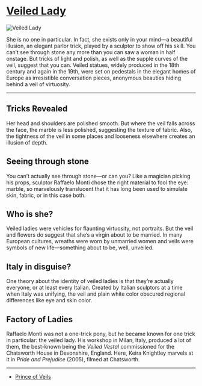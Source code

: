 # [Veiled Lady](http://artsmia.github.io/griot/#/o/12092)
![Veiled Lady](http://cdn.dx.artsmia.org/thumbs/tn_mia_6018803.jpg)

She is no one in particular. In fact, she exists only in your mind—a beautiful illusion, an elegant parlor trick, played by a sculptor to show off his skill. You can’t see through stone any more than you can saw a woman in half onstage. But tricks of light and polish, as well as the supple curves of the veil, suggest that you can. Veiled statues, widely produced in the 18th century and again in the 19th, were set on pedestals in the elegant homes of Europe as irresistible conversation pieces, anonymous beauties hiding behind a veil of virtuosity.

---

## Tricks Revealed

Her head and shoulders are polished smooth. But where the veil falls across the face, the marble is less polished, suggesting the texture of fabric. Also, the tightness of the veil in some places and looseness elsewhere creates an illusion of depth.

## Seeing through stone

You can’t actually see through stone—or can you? Like a magician picking his props, sculptor Raffaelo Monti chose the right material to fool the eye: marble, so marvelously translucent that it has long been used to simulate skin, fabric, or in this case both.  

## Who is she?

Veiled ladies were vehicles for flaunting virtuosity, not portraits. But the veil and flowers do suggest that she’s a virgin about to be married. In many European cultures, wreaths were worn by unmarried women and veils were symbols of new life—something about to be, well, unveiled.

## Italy in disguise?

One theory about the identity of veiled ladies is that they’re actually everyone, or at least every Italian. Created by Italian sculptors at a time when Italy was unifying, the veil and plain white color obscured regional differences like eye and skin color.

## Factory of Ladies

Raffaelo Monti was not a one-trick pony, but he became known for one trick in particular: the veiled lady. His workshop in Milan, Italy, produced a lot of them, the best-known being the *Veiled Vestal* commissioned for the Chatsworth House in Devonshire, England. Here, Keira Knightley marvels at it in *Pride and Prejudice* (2005), filmed at Chatsworth.

---

* [Prince of Veils](../stories/prince-of-veils.md)
